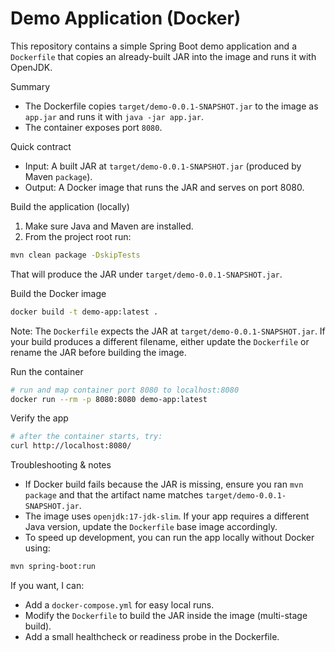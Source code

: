 # Demo Application (Docker)

This repository contains a simple Spring Boot demo application and a `Dockerfile` that copies an already-built JAR into the image and runs it with OpenJDK.

Summary
- The Dockerfile copies `target/demo-0.0.1-SNAPSHOT.jar` to the image as `app.jar` and runs it with `java -jar app.jar`.
- The container exposes port `8080`.

Quick contract
- Input: A built JAR at `target/demo-0.0.1-SNAPSHOT.jar` (produced by Maven `package`).
- Output: A Docker image that runs the JAR and serves on port 8080.

Build the application (locally)
1. Make sure Java and Maven are installed.
2. From the project root run:

```bash
mvn clean package -DskipTests
```

That will produce the JAR under `target/demo-0.0.1-SNAPSHOT.jar`.

Build the Docker image

```bash
docker build -t demo-app:latest .
```

Note: The `Dockerfile` expects the JAR at `target/demo-0.0.1-SNAPSHOT.jar`. If your build produces a different filename, either update the `Dockerfile` or rename the JAR before building the image.

Run the container

```bash
# run and map container port 8080 to localhost:8080
docker run --rm -p 8080:8080 demo-app:latest
```

Verify the app

```bash
# after the container starts, try:
curl http://localhost:8080/
```

Troubleshooting & notes
- If Docker build fails because the JAR is missing, ensure you ran `mvn package` and that the artifact name matches `target/demo-0.0.1-SNAPSHOT.jar`.
- The image uses `openjdk:17-jdk-slim`. If your app requires a different Java version, update the `Dockerfile` base image accordingly.
- To speed up development, you can run the app locally without Docker using:

```bash
mvn spring-boot:run
```

If you want, I can:
- Add a `docker-compose.yml` for easy local runs.
- Modify the `Dockerfile` to build the JAR inside the image (multi-stage build).
- Add a small healthcheck or readiness probe in the Dockerfile.

